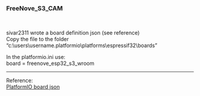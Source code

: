 
### FreeNove_S3_CAM
<br>

sivar2311 wrote a board definition json (see reference) <br>
Copy the file to the folder “c:\users\username\.platformio\platforms\espressif32\boards” <br>

In the platformio.ini use: <br>
board = freenove_esp32_s3_wroom <br>


---
Reference:<br>
[PlatformIO board json](https://community.platformio.org/t/freenove-esp32s3-camera-board-support/34563)
